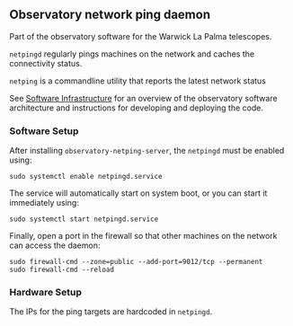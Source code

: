 ## Observatory network ping daemon

Part of the observatory software for the Warwick La Palma telescopes.

`netpingd` regularly pings machines on the network and caches the connectivity status.

`netping` is a commandline utility that reports the latest network status

See [Software Infrastructure](https://github.com/warwick-one-metre/docs/wiki/Software-Infrastructure) for an overview of the observatory software architecture and instructions for developing and deploying the code.

### Software Setup

After installing `observatory-netping-server`, the `netpingd` must be enabled using:
```
sudo systemctl enable netpingd.service
```

The service will automatically start on system boot, or you can start it immediately using:
```
sudo systemctl start netpingd.service
```

Finally, open a port in the firewall so that other machines on the network can access the daemon:
```
sudo firewall-cmd --zone=public --add-port=9012/tcp --permanent
sudo firewall-cmd --reload
```

### Hardware Setup

The IPs for the ping targets are hardcoded in `netpingd`.
